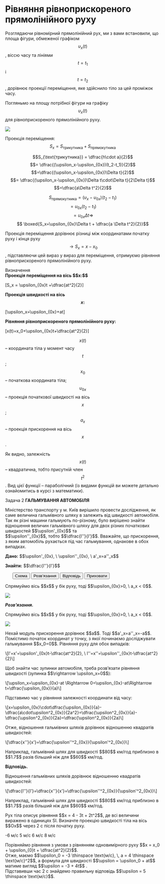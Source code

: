 # Рівняння рівноприскореного прямолінійного руху

Розглядаючи рівномірний прямолінійний рух, ми з вами встановили, що площа фігури, обмеженої графіком $$\upsilon_x(t)$$, віссю часу та лініями $$t=t_1$$ і $$t=t_2$$, дорівнює проекції переміщення, яке здійcнило тіло за цей проміжок часу.

Погляньмо на площу потрібної фігури на графіку $$\upsilon_x(t)$$ для рівноприскореного прямолінійного руху.

<img class="image"  src="https://rawgit.com/chudaol/ed-era-book-physics/master/images/chapter_2/6.svg" />

<span class="p1">Проекція переміщення:</span> $$S_x = S_{\text{трикутника}} + S_{\text{прямокутника}}$$

$$S_{\text{трикутника}} = \dfrac{h\cdot a}{2}$$ $$= \dfrac{(\upsilon_x-\upsilon_{0x})(t_2-t_1)}{2}$$  $$=\dfrac{(\upsilon_x-\upsilon_{0x})\Delta t}{2}$$ $$= \dfrac{(\upsilon_x-\upsilon_{0x})\Delta t\cdot\Delta t}{2\Delta t}$$ $$=\dfrac{a\Delta t^2}{2}$$

$$S_{\text{прямокутника}} = (\upsilon_x-\upsilon_{0x})(t_2-t_1)$$ $$=\upsilon_{0x}(t_2-t_1) $$$$= \upsilon_{0x}\Delta t \Rightarrow $$$$ \boxed{S_x=\upsilon_{0x}\Delta t + \dfrac{a \Delta t^2}{2}}$$

Проекція переміщення дорівнює різниці між координатами початку руху і кінця руху $$\rightarrow S_x=x - x_0$$, підставляючи цей вираз у вираз для переміщення, отримуємо рівняння рівноприскореного прямолінійного руху.

<div class="eoz-wrap">
<span class="eoz">Визначення</span>
<div class="eoz-text">
<b>Проекція переміщення на вісь $$x:$$</b> 

\[S_x = \upsilon_{0x}t +\dfrac{at^2}{2}\]
    
<b>Проекція швидкості на вісь $$x:$$</b>


\[\upsilon_x=\upsilon_{0x}+at\]


<b>Рівняння рівноприскореного прямолінійного руху:</b>


\[x(t)=x_0+\upsilon_{0x}t+\dfrac{at^2}{2}\]

$$x(t)$$ – координата тіла у момент часу $$t$$;
<br>
$$x_0$$ – початкова координата тіла;
<br>
$$\upsilon_{0x}$$ – проекція початкової швидкості на вісь $$x$$;
<br>
$$a_x$$ – проекція прискорення на вісь $$x$$.
</div>
</div>


Як видно, залежність $$x(t)$$ – квадратична, тобто присутній член $$t^2$$. Вид цієї функції – параболічний (iз видами функцій ви можете детально ознайомитись в курсі з математики).

<div class="space">
<div class="task-wrap">
<span class="task">Задача 2</span> <b>ГАЛЬМУВАННЯ АВТОМОБІЛЯ</b>
<div class="task-text">
<p>Міністерство транспорту у м. Київ вирішило провести дослідження, як саме величина гальмівного шляху в залежить від швидкості автомобіля. Так як різні машини гальмують по-різному, було вирішено знайти відношення величин гальмівного шляху для двох різних початкових швидкостей $$\upsilon'_{0x}$$ та<br>$$\upsilon''_{0x}$$, тобто $$\dfrac{l''}{l'}$$. Вважайте, що прискорення, з яким автомобіль рухається під час гальмування, однакове в обох випадках.</p>
<p></p>
<p><b>Дано:</b> $$\upsilon'_{0x}, \ \upsilon''_{0x}, \ a'_x=a''_x$$</p>
<p></p>
<p><b>Знайти:</b>  $$\dfrac{l''}{l'}$$</p>
<p>
<ul class="nav-tab" id="mytab">
<button class="btn" data-target="#plot" data-toggle="pill">Схема</button>
<button class="btn" data-target="#decision" data-toggle="pill">Розв’язання</button>
<button class="btn" data-target="#answer" data-toggle="pill">Вiдповiдь</button>
<button class="btn" data-target="#hide" data-toggle="pill">Приховати</button>
</ul>
<div id="mytab" class="tab-content">
  <div class="tab-pane" id="plot">
<p>Спрямуймо вісь $$x$$ у бік руху, тоді $$\upsilon_{0x}>0, \ a_x <  0$$.</p>
<p><img class="image"  src="https://rawgit.com/chudaol/ed-era-book-physics/master/images/chapter_2/7.svg" /></p>
  </div>
  <div class="tab-pane" id="decision">
<p><b><i>Розв’язання.</i> </b> </p>
<p>Спрямуймо вісь $$x$$ у бік руху, тоді $$\upsilon_{0x}>0, \ a_x <  0$$.</p>

<p><img class="image"  src="https://rawgit.com/chudaol/ed-era-book-physics/master/images/chapter_2/7.svg" /></p>

<p>Нехай модуль прискорення дорівнює $$a$$. Тоді $$a'_x=a''_x=-a$$. Помістимо початок координат у точку, з якої починаємо досліджувати гальмування $$x_0=0$$. Рівняння руху для обох випадків:</p>

<p>\[l'=x'=\upsilon'_{0x}t-\dfrac{at^2}{2}, \  l''=x''=\upsilon''_{0x}t-\dfrac{at^2}{2}\]</p>

<p>Щоб знайти час зупинки автомобіля, треба розв’язати рівняння швидкості (зупинка $$\rightarrow \upsilon_x=0$$):</p>

<p>\[\upsilon_x=\upsilon_{0x}-at \Rightarrow 0=\upsilon_{0x}-at\Rightarrow t=\dfrac{\upsilon_{0x}}{a}\]</p>

<p>Підставимо час у рівняння залежності координати від часу: </p>

<p>\[x=\upsilon_{0x}\cdot\dfrac{\upsilon_{0x}}{a}-\dfrac{a\cdot\upsilon^2_{0x}}{2a^2}=\dfrac{\upsilon^2_{0x}}{a}-\dfrac{\upsilon^2_{0x}}{2a}=\dfrac{\upsilon^2_{0x}}{2a}\]</p>

<p>Отже, відношення гальмівних шляхів дорівнює відношенню квадратів швидкостей:</p>

<p>\[\dfrac{x''}{x'}=\dfrac{\upsilon''^2_{0x}}{\upsilon'^2_{0x}}\]</p>

<p>Наприклад, гальмівний шлях для швидкості $$80$$ км/год приблизно в $$1.7$$ разів більший ніж для $$60$$ км/год.</p>
  </div>
  <div class="tab-pane" id="answer"><p><b>Вiдповiдь.</b></p>
<p>Bідношення гальмівних шляхів дорівнює відношенню квадратів швидкостей:</p>

<p>\[\dfrac{l''}{l'}=\dfrac{x''}{x'}=\dfrac{\upsilon''^2_{0x}}{\upsilon'^2_{0x}}\]</p>

<p>Наприклад, гальмівний шлях для швидкості $$80$$ км/год приблизно в $$1.7$$ разів більший ніж для $$60$$ км/год.</p>
  </div>
  <div class="tab-pane" id="hide"></div>
</div>
</p>
</div>
</div>
</div>
<div class="space"></div>


<quiz correctLabel="correct!" incorrectLabel="incorrect!" checkLabel="check ansert">
<question>
<p>Рух тіла описує рівняння $$x = 4 - 3t + 2t^2$$, де всі величини виражено в одиницях SI. Визначте проекцію швидкості тіла на вісь $$Ox$$ через 2 с після початку руху.</p>
<answer> -6 м/с</answer>
<answer correct> 5 м/с</answer>
<answer> 6 м/с</answer>
<answer> 8 м/с</answer>
<explanation>
<p>Порівняймо рівняння з умови з рівнянням одновимірного руху $$x = x_0 + \upsilon_{0}t + \dfrac{at^2}{2}$$.<br>Отже, маємо $$\upsilon_0 = -3 \thinspace \text{м/с}, \, a = 4 \thinspace  \text{м/с}^2$$, а формула для швидкості  $$\upsilon = \upsilon_0 + at$$ матиме вигляд $$\upsilon = -3 + 4t$$ .<br>Підставивши час 2 с знайдемо правильну відповідь $$\upsilon = 5 \thinspace \text{м/с}$$.</p>

</explanation>
</question>
</quiz>